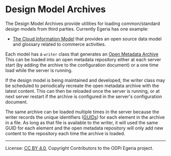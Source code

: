 <!-- SPDX-License-Identifier: CC-BY-4.0 -->
<!-- Copyright Contributors to the ODPi Egeria project. -->

# Design Model Archives

The Design Model Archives provide utilities for loading common/standard design models from third parties.
Currently Egeria has one example:

* [The Cloud Information Model](https://cloudinformationmodel.org) that provides an open source data model and glossary
related to commerce activities.


Each model has a `writer` class that generates an [Open Metadata Archive](..)
This can be loaded into an open metadata repository either at each server start
(by adding the archive to the configuration document) or a one time load
while the server is running.

If the design model is being maintained and developed, the writer
class may be scheduled to periodically recreate the open metadata archive
with the latest content.  This can then be reloaded once the server is running,
or at next server restart if the archive is configured in the server's configuration
document.

The same archive can be loaded multiple times in the server because
the writer records the unique identifiers ([GUIDs](../../../open-metadata-publication/website/basic-concepts/guid.md))
for each element in the archive in a file.  As long as that file is available
to the writer, it will used the same GUID for each element and the
open metadata repository will only add new content to the repository
each time the archive is loaded.



----
License: [CC BY 4.0](https://creativecommons.org/licenses/by/4.0/),
Copyright Contributors to the ODPi Egeria project.